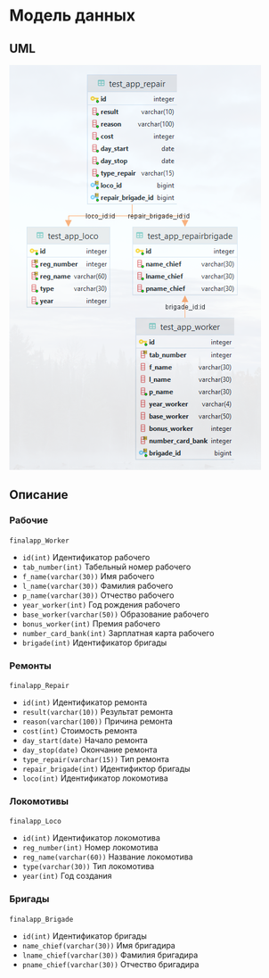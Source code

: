 # Модель данных
## UML
![Screenshot](img/model.png)
## Описание
### Рабочие
```finalapp_Worker```

- ```id(int)``` Идентификатор рабочего
- ```tab_number(int)``` Табельный номер рабочего
- ```f_name(varchar(30))``` Имя рабочего
- ```l_name(varchar(30))``` Фамилия рабочего
- ```p_name(varchar(30))``` Отчество рабочего
- ```year_worker(int)``` Год рождения рабочего
- ```base_worker(varchar(50))``` Образование рабочего
- ```bonus_worker(int)``` Премия рабочего
- ```number_card_bank(int)``` Зарплатная карта рабочего
- ```brigade(int)``` Идентификатор бригады

### Ремонты
```finalapp_Repair```

- ```id(int)``` Идентификатор ремонта
- ```result(varchar(10))``` Результат ремонта
- ```reason(varchar(100))``` Причина ремонта
- ```cost(int)``` Стоимость ремонта
- ```day_start(date)``` Начало ремонта
- ```day_stop(date)``` Окончание ремонта
- ```type_repair(varchar(15))``` Тип ремонта
- ```repair_brigade(int)``` Идентификтор бригады
- ```loco(int)``` Идентификатор локомотива

### Локомотивы
```finalapp_Loco```

- ```id(int)``` Идентификатор локомотива
- ```reg_number(int)``` Номер локомотива
- ```reg_name(varchar(60))``` Название локомотива
- ```type(varchar(30))``` Тип локомотива
- ```year(int)``` Год создания


### Бригады
```finalapp_Brigade```

- ```id(int)``` Идентификатор бригады
- ```name_chief(varchar(30))``` Имя бригадира
- ```lname_chief(varchar(30))``` Фамилия бригадира
- ```pname_chief(varchar(30))``` Отчество бригадира
